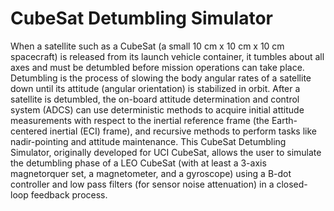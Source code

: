 # CubeSat Detumbling Simulator

When a satellite such as a CubeSat (a small 10 cm x 10 cm x 10 cm spacecraft) is released from its launch vehicle container, it tumbles about all axes and must be detumbled
before mission operations can take place. Detumbling is the process of slowing the body angular rates of a satellite down until its attitude (angular orientation) is stabilized in 
orbit. After a satellite is detumbled, the on-board attitude determination and control system (ADCS) can use deterministic methods to acquire initial attitude measurements with 
respect to the inertial reference frame (the Earth-centered inertial (ECI) frame), and recursive methods to perform tasks like nadir-pointing and attitude maintenance.
This CubeSat Detumbling Simulator, originally developed for UCI CubeSat, allows the user to simulate the detumbling phase of a LEO CubeSat (with at least a 3-axis magnetorquer 
set, a magnetometer, and a gyroscope) using a B-dot controller and low pass filters (for sensor noise attenuation) in a closed-loop feedback process.
